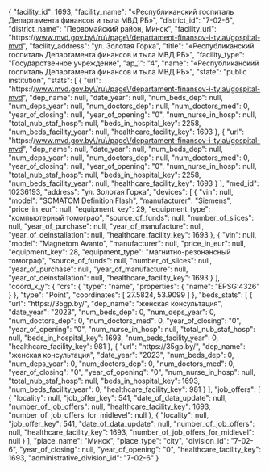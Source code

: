 {
    "facility_id": 1693,
    "facility_name": "«Республиканский госпиталь Департамента финансов и тыла МВД РБ»",
    "district_id": "7-02-6",
    "district_name": "Первомайский район, Минск",
    "facility_url": "https:\/\/www.mvd.gov.by\/ru\/page\/departament-finansov-i-tyla\/gospital-mvd",
    "facility_address": "ул. Золотая Горка",
    "title": "«Республиканский госпиталь Департамента финансов и тыла МВД РБ»",
    "facility_type": "Государственное учреждение",
    "ap_1": "4",
    "name": "«Республиканский госпиталь Департамента финансов и тыла МВД РБ»",
    "state": "public institution",
    "stats": [
        {
            "url": "https:\/\/www.mvd.gov.by\/ru\/page\/departament-finansov-i-tyla\/gospital-mvd",
            "dep_name": null,
            "date_year": null,
            "num_beds_dep": null,
            "num_deps_year": null,
            "num_doctors_dep": null,
            "num_doctors_med": 0,
            "year_of_closing": null,
            "year_of_opening": "0",
            "num_nurse_in_hosp": null,
            "total_nub_staf_hosp": null,
            "beds_in_hospital_key": 2258,
            "num_beds_facility_year": null,
            "healthcare_facility_key": 1693
        },
        {
            "url": "https:\/\/www.mvd.gov.by\/ru\/page\/departament-finansov-i-tyla\/gospital-mvd",
            "dep_name": null,
            "date_year": null,
            "num_beds_dep": null,
            "num_deps_year": null,
            "num_doctors_dep": null,
            "num_doctors_med": 0,
            "year_of_closing": null,
            "year_of_opening": "0",
            "num_nurse_in_hosp": null,
            "total_nub_staf_hosp": null,
            "beds_in_hospital_key": 2258,
            "num_beds_facility_year": null,
            "healthcare_facility_key": 1693
        }
    ],
    "med_id": 10236193,
    "address": "ул. Золотая Горка",
    "devices": [
        {
            "vin": null,
            "model": "SOMATOM Definition Flash",
            "manufacturer": "Siemens",
            "price_in_eur": null,
            "equipment_key": 29,
            "equipment_type": "компьютерный томограф",
            "source_of_funds": null,
            "number_of_slices": null,
            "year_of_purchase": null,
            "year_of_manufacture": null,
            "year_of_deinstallation": null,
            "healthcare_facility_key": 1693
        },
        {
            "vin": null,
            "model": "Magnetom Avanto",
            "manufacturer": null,
            "price_in_eur": null,
            "equipment_key": 28,
            "equipment_type": "магнитно-резонансный томограф",
            "source_of_funds": null,
            "number_of_slices": null,
            "year_of_purchase": null,
            "year_of_manufacture": null,
            "year_of_deinstallation": null,
            "healthcare_facility_key": 1693
        }
    ],
    "coord_x_y": {
        "crs": {
            "type": "name",
            "properties": {
                "name": "EPSG:4326"
            }
        },
        "type": "Point",
        "coordinates": [
            27.5824,
            53.9099
        ]
    },
    "beds_stats": [
        {
            "url": "https:\/\/35gp.by\/",
            "dep_name": "женская консультация",
            "date_year": "2023",
            "num_beds_dep": 0,
            "num_deps_year": 0,
            "num_doctors_dep": 0,
            "num_doctors_med": 0,
            "year_of_closing": "0",
            "year_of_opening": "0",
            "num_nurse_in_hosp": null,
            "total_nub_staf_hosp": null,
            "beds_in_hospital_key": 1693,
            "num_beds_facility_year": 0,
            "healthcare_facility_key": 981
        },
        {
            "url": "https:\/\/35gp.by\/",
            "dep_name": "женская консультация",
            "date_year": "2023",
            "num_beds_dep": 0,
            "num_deps_year": 0,
            "num_doctors_dep": 0,
            "num_doctors_med": 0,
            "year_of_closing": "0",
            "year_of_opening": "0",
            "num_nurse_in_hosp": null,
            "total_nub_staf_hosp": null,
            "beds_in_hospital_key": 1693,
            "num_beds_facility_year": 0,
            "healthcare_facility_key": 981
        }
    ],
    "job_offers": [
        {
            "locality": null,
            "job_offer_key": 541,
            "date_of_data_update": null,
            "number_of_job_offers": null,
            "healthcare_facility_key": 1693,
            "number_of_job_offers_for_midlevel": null
        },
        {
            "locality": null,
            "job_offer_key": 541,
            "date_of_data_update": null,
            "number_of_job_offers": null,
            "healthcare_facility_key": 1693,
            "number_of_job_offers_for_midlevel": null
        }
    ],
    "place_name": "Минск",
    "place_type": "city",
    "division_id": "7-02-6",
    "year_of_closing": null,
    "year_of_opening": "0",
    "healthcare_facility_key": 1693,
    "administrative_division_id": "7-02-6"
}